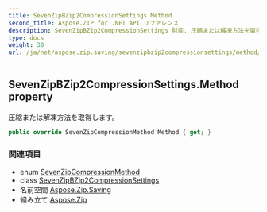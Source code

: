 ```yaml
---
title: SevenZipBZip2CompressionSettings.Method
second_title: Aspose.ZIP for .NET API リファレンス
description: SevenZipBZip2CompressionSettings 財産. 圧縮または解凍方法を取得します
type: docs
weight: 30
url: /ja/net/aspose.zip.saving/sevenzipbzip2compressionsettings/method/
---
```

## SevenZipBZip2CompressionSettings.Method property

圧縮または解凍方法を取得します。

```csharp
public override SevenZipCompressionMethod Method { get; }
```

### 関連項目

* enum [SevenZipCompressionMethod](../../sevenzipcompressionmethod/)
* class [SevenZipBZip2CompressionSettings](../)
* 名前空間 [Aspose.Zip.Saving](../../sevenzipbzip2compressionsettings/)
* 組み立て [Aspose.Zip](../../../)



